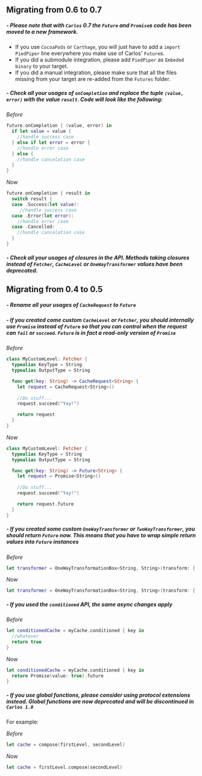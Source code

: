 ## Migrating from 0.6 to 0.7

##### - Please note that with `Carlos` 0.7 the `Future` and `Promise`s code has been moved to a new framework. 

- If you use `CocoaPods` or `Carthage`, you will just have to add a `import PiedPiper` line everywhere you make use of Carlos' `Future`s. 
- If you did a submodule integration, please add `PiedPiper` as `Embeded binary` to your target.
- If you did a manual integration, please make sure that all the files missing from your target are re-added from the `Futures` folder.

##### - Check all your usages of `onCompletion` and replace the tuple `(value, error)` with the value `result`. Code will look like the following:

*Before*
```swift
future.onCompletion { (value, error) in
  if let value = value {
    //handle success case
  } else if let error = error {
  	//handle error case
  } else {
    //handle cancelation case
  }
}
```

*Now*
```swift
future.onCompletion { result in
  switch result {
  case .Success(let value):
     //handle success case
  case .Error(let error):
    //handle error case
  case .Cancelled:
    //handle cancelation case
  }
}
```

##### - Check all your usages of closures in the API. Methods taking closures instead of `Fetcher`, `CacheLevel` or `OneWayTransformer` values have been deprecated.

## Migrating from 0.4 to 0.5

##### - Rename all your usages of `CacheRequest` to `Future`
##### - If you created come custom `CacheLevel` or `Fetcher`, you should internally use `Promise` instead of `Future` so that you can control when the request can `fail` or `succeed`. `Future` is in fact a read-only version of `Promise`

*Before*
```swift
class MyCustomLevel: Fetcher {
  typealias KeyType = String
  typealias OutputType = String

  func get(key: String) -> CacheRequest<String> {
    let request = CacheRequest<String>()
   
    //Do stuff...
    request.succeed("Yay!")

    return request
  }
}
```

*Now*
```swift
class MyCustomLevel: Fetcher {
  typealias KeyType = String
  typealias OutputType = String

  func get(key: String) -> Future<String> {
    let request = Promise<String>()
   
    //Do stuff...
    request.succeed("Yay!")

    return request.future
  }
}
```

##### - If you created some custom `OneWayTransformer` or `TwoWayTransformer`, you should return `Future` now. This means that you have to wrap simple return values into `Future` instances

*Before*
```swift
let transformer = OneWayTransformationBox<String, String>(transform: { $0.uppercaseString })
```

*Now*
```swift
let transformer = OneWayTransformationBox<String, String>(transform: { Promise(value: $0.uppercaseString).future })
```

##### - If you used the `conditioned` API, the same async changes apply

*Before*
```swift
let conditionedCache = myCache.conditioned { key in 
  //whatever
  return true
}
```

*Now*
```swift
let conditionedCache = myCache.conditioned { key in
  return Promise(value: true).future
}
```

##### - If you use global functions, please consider using protocol extensions instead. Global functions are now **deprecated** and will be discontinued in `Carlos 1.0`

For example:

*Before*
```swift
let cache = compose(firstLevel, secondLevel)
```

*Now*
```swift
let cache = firstLevel.compose(secondLevel)
```